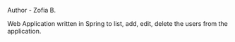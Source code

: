 Author - Zofia B. 

Web Application written in Spring to list, add, edit, delete the users from the application. 
